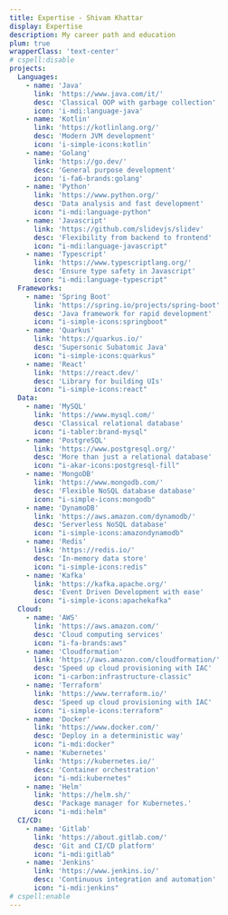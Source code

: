 ```yaml
---
title: Expertise - Shivam Khattar
display: Expertise
description: My career path and education
plum: true
wrapperClass: 'text-center'
# cspell:disable
projects:
  Languages:
    - name: 'Java'
      link: 'https://www.java.com/it/'
      desc: 'Classical OOP with garbage collection'
      icon: 'i-mdi:language-java'
    - name: 'Kotlin'
      link: 'https://kotlinlang.org/'
      desc: 'Modern JVM development'
      icon: 'i-simple-icons:kotlin'
    - name: 'Golang'
      link: 'https://go.dev/'
      desc: 'General purpose development'
      icon: 'i-fa6-brands:golang'
    - name: 'Python'
      link: 'https://www.python.org/'
      desc: 'Data analysis and fast development'
      icon: "i-mdi:language-python"
    - name: 'Javascript'
      link: 'https://github.com/slidevjs/slidev'
      desc: 'Flexibility from backend to frontend'
      icon: "i-mdi:language-javascript"
    - name: 'Typescript'
      link: 'https://www.typescriptlang.org/'
      desc: 'Ensure type safety in Javascript'
      icon: "i-mdi:language-typescript"
  Frameworks:
    - name: 'Spring Boot'
      link: 'https://spring.io/projects/spring-boot'
      desc: 'Java framework for rapid development'
      icon: "i-simple-icons:springboot"
    - name: 'Quarkus'
      link: 'https://quarkus.io/'
      desc: 'Supersonic Subatomic Java'
      icon: "i-simple-icons:quarkus"
    - name: 'React'
      link: 'https://react.dev/'
      desc: 'Library for building UIs'
      icon: "i-simple-icons:react"
  Data:
    - name: 'MySQL'
      link: 'https://www.mysql.com/'
      desc: 'Classical relational database'
      icon: "i-tabler:brand-mysql"
    - name: 'PostgreSQL'
      link: 'https://www.postgresql.org/'
      desc: 'More than just a relational database'
      icon: "i-akar-icons:postgresql-fill"
    - name: 'MongoDB'
      link: 'https://www.mongodb.com/'
      desc: 'Flexible NoSQL database database'
      icon: "i-simple-icons:mongodb"
    - name: 'DynamoDB'
      link: 'https://aws.amazon.com/dynamodb/'
      desc: 'Serverless NoSQL database'
      icon: "i-simple-icons:amazondynamodb"
    - name: 'Redis'
      link: 'https://redis.io/'
      desc: 'In-memory data store'
      icon: "i-simple-icons:redis"
    - name: 'Kafka'
      link: 'https://kafka.apache.org/'
      desc: 'Event Driven Development with ease'
      icon: "i-simple-icons:apachekafka"
  Cloud:
    - name: 'AWS'
      link: 'https://aws.amazon.com/'
      desc: 'Cloud computing services'
      icon: "i-fa-brands:aws"
    - name: 'Cloudformation'
      link: 'https://aws.amazon.com/cloudformation/'
      desc: 'Speed up cloud provisioning with IAC'
      icon: "i-carbon:infrastructure-classic"
    - name: 'Terraform'
      link: 'https://www.terraform.io/'
      desc: 'Speed up cloud provisioning with IAC'
      icon: "i-simple-icons:terraform"
    - name: 'Docker'
      link: 'https://www.docker.com/'
      desc: 'Deploy in a deterministic way'
      icon: "i-mdi:docker"
    - name: 'Kubernetes'
      link: 'https://kubernetes.io/'
      desc: 'Container orchestration'
      icon: "i-mdi:kubernetes"
    - name: 'Helm'
      link: 'https://helm.sh/'
      desc: 'Package manager for Kubernetes.'
      icon: "i-mdi:helm"
  CI/CD:
    - name: 'Gitlab'
      link: 'https://about.gitlab.com/'
      desc: 'Git and CI/CD platform'
      icon: "i-mdi:gitlab"
    - name: 'Jenkins'
      link: 'https://www.jenkins.io/'
      desc: 'Continuous integration and automation'
      icon: "i-mdi:jenkins"
# cspell:enable
---
```


<!-- @layout-full-width -->

<ListProjects :projects="frontmatter.projects" />
